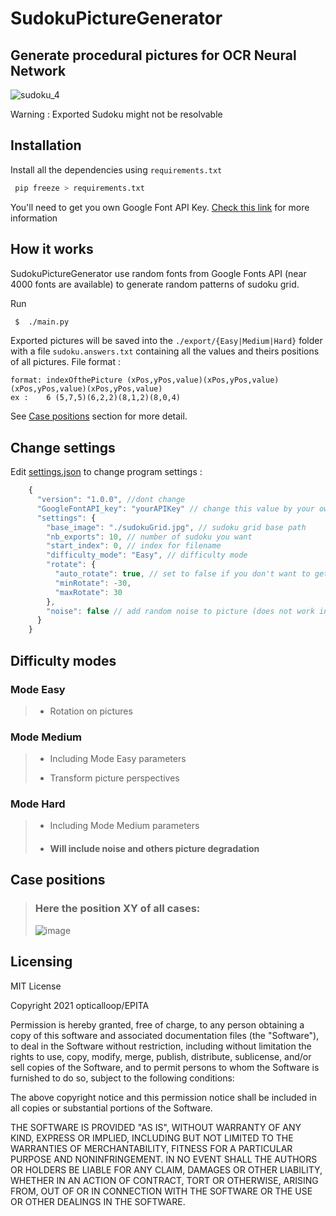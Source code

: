 # SudokuPictureGenerator
## Generate procedural pictures for OCR Neural Network
![sudoku_4](https://user-images.githubusercontent.com/14821642/132985699-b047670d-e450-4314-961e-2464aa77499c.gif)

Warning : Exported Sudoku might not be resolvable
## Installation

Install all the dependencies using `requirements.txt`
```bash
 pip freeze > requirements.txt
```

You'll need to get you own Google Font API Key. 
[Check this link](https://developers.google.com/fonts/docs/developer_api) 
for more information

## How it works
SudokuPictureGenerator use random fonts from Google Fonts API (near 4000 fonts are available) 
to generate random patterns of sudoku grid.


Run 
```bash
 $  ./main.py
```

Exported pictures will be saved into the `./export/{Easy|Medium|Hard}` folder with a file `sudoku.answers.txt` containing all the values 
and theirs positions of all pictures.
File format :

```text
format: indexOfthePicture (xPos,yPos,value)(xPos,yPos,value)(xPos,yPos,value)(xPos,yPos,value)
ex :    6 (5,7,5)(6,2,2)(8,1,2)(8,0,4)
```
See [Case positions](##Cases-positions) section for more detail.

## Change settings
Edit [settings.json](/settings.json) to change program settings :

```js
    {
      "version": "1.0.0", //dont change
      "GoogleFontAPI_key": "yourAPIKey" // change this value by your own Google Font API Key
      "settings": {
        "base_image": "./sudokuGrid.jpg", // sudoku grid base path
        "nb_exports": 10, // number of sudoku you want
        "start_index": 0, // index for filename
        "difficulty_mode": "Easy", // difficulty mode
        "rotate": {
          "auto_rotate": true, // set to false if you don't want to get a rotated picture
          "minRotate": -30, 
          "maxRotate": 30
        },
        "noise": false // add random noise to picture (does not work in 1.0.0)
      }
    }
```
## Difficulty modes
### Mode Easy
>*  Rotation on pictures

### Mode Medium
>*  Including Mode Easy parameters
>
>* Transform picture perspectives

### Mode Hard
>*  Including Mode Medium parameters
> 
>* ####  Will include noise and others picture degradation
## Case positions
>### Here the position XY of all cases:
>![image](https://user-images.githubusercontent.com/14821642/132983889-ca2988d0-0b6d-4dec-ad21-368690ce9ae0.png)


## Licensing
MIT License

Copyright 2021 opticalloop/EPITA

Permission is hereby granted, free of charge, to any person obtaining a copy of this software and associated 
documentation files (the "Software"), to deal in the Software without restriction, including without limitation the 
rights to use, copy, modify, merge, publish, distribute, sublicense, and/or sell copies of the Software, and to permit
persons to whom the Software is furnished to do so, subject to the following conditions:

The above copyright notice and this permission notice shall be included in all copies or substantial portions of the 
Software.

THE SOFTWARE IS PROVIDED "AS IS", WITHOUT WARRANTY OF ANY KIND, EXPRESS OR IMPLIED, INCLUDING BUT NOT LIMITED TO THE 
WARRANTIES OF MERCHANTABILITY, FITNESS FOR A PARTICULAR PURPOSE AND NONINFRINGEMENT. IN NO EVENT SHALL THE AUTHORS OR 
HOLDERS BE LIABLE FOR ANY CLAIM, DAMAGES OR OTHER LIABILITY, WHETHER IN AN ACTION OF CONTRACT, TORT OR OTHERWISE, 
ARISING FROM, OUT OF OR IN CONNECTION WITH THE SOFTWARE OR THE USE OR OTHER DEALINGS IN THE SOFTWARE.
